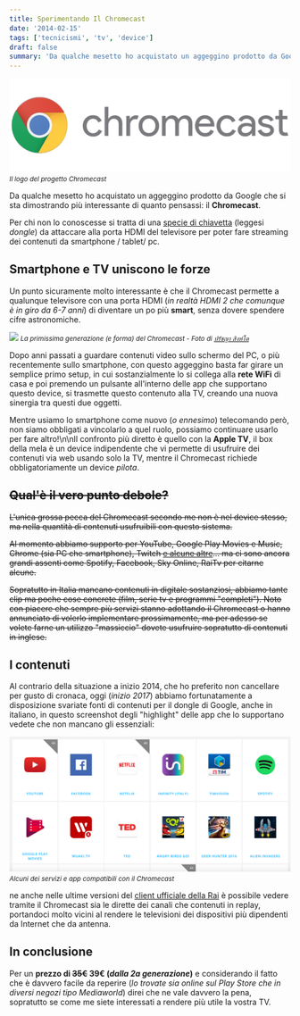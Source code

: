 ```yaml
---
title: Sperimentando Il Chromecast
date: '2014-02-15'
tags: ['tecnicismi', 'tv', 'device']
draft: false
summary: 'Da qualche mesetto ho acquistato un aggeggino prodotto da Google che si sta dimostrando più interessante di quanto pensassi: il Chromecast.'
---
```


![Il logo del progetto Chromecast](https://raw.githubusercontent.com/moebiusmania/blog-assets/master/images/2014/google-chromecast-badge-color.png) <small>_Il logo del progetto Chromecast_</small>

Da qualche mesetto ho acquistato un aggeggino prodotto da Google che si sta dimostrando più interessante di quanto pensassi: il **Chromecast**.

Per chi non lo conoscesse si tratta di una [specie di chiavetta](http://www.google.it/intl/it/chrome/devices/chromecast/) (leggesi _dongle_) da attaccare alla porta HDMI del televisore per poter fare streaming dei contenuti da smartphone / tablet/ pc.

## Smartphone e TV uniscono le forze

Un punto sicuramente molto interessante è che il Chromecast permette a qualunque televisore con una porta HDMI (_in realtà HDMI 2 che comunque è in giro da 6-7 anni_) di diventare un po più **smart**, senza dovere spendere cifre astronomiche.

![](https://farm8.staticflickr.com/7296/11419059095_b2e901a675_k.jpg) <small>*La primissima generazione (*e forma*) del Chromecast - Foto di [ปรัชญา สิงห์โต](https://www.flickr.com/photos/iannnnn/11419059095)*</small>

Dopo anni passati a guardare contenuti video sullo schermo del PC, o più recentemente sullo smartphone, con questo aggeggino basta far girare un semplice primo setup, in cui sostanzialmente lo si collega alla **rete WiFi** di casa e poi premendo un pulsante all'interno delle app che supportano questo device, si trasmette questo contenuto alla TV, creando una nuova sinergia tra questi due oggetti.

Mentre usiamo lo smartphone come nuovo (_o ennesimo_) telecomando però, non siamo obbligati a vincolarlo a quel ruolo, possiamo continuare usarlo per fare altro!\\n\\nIl confronto più diretto è quello con la **Apple TV**, il box della mela è un device indipendente che vi permette di usufruire dei contenuti via web usando solo la TV, mentre il Chromecast richiede obbligatoriamente un device _pilota_.

## <del>Qual'è il vero punto debole?</del>

<del>L'unica grossa pecca del Chromecast secondo me non è nel device stesso, ma nella quantità di contenuti usufruibili con questo sistema.</del>

<del>Al momento abbiamo supporto per YouTube, Google Play Movies e Music, Chrome (sia PC che smartphone), Twitch [e alcune altre](https://www.google.it/chrome/devices/chromecast/apps.html)... ma ci sono ancora grandi assenti come Spotify, Facebook, Sky Online, RaiTv per citarne alcune.</del>

<del>Sopratutto in Italia mancano contenuti in digitale sostanziosi, abbiamo tante clip ma poche cose concrete (film, serie tv e programmi "completi"). Noto con piacere che sempre più servizi stanno adottando il Chromecast o hanno annunciato di volerlo implementare prossimamente, ma per adesso se volete farne un utilizzo "massiccio" dovete usufruire sopratutto di contenuti in inglese.</del>

## I contenuti

Al contrario della situazione a inizio 2014, che ho preferito non cancellare per gusto di cronaca, oggi (_inizio 2017_) abbiamo fortunatamente a disposizione svariate fonti di contenuti per il dongle di Google, anche in italiano, in questo screenshot degli "highlight" delle app che lo supportano vedete che non mancano gli essenziali:

![Alcuni dei servizi e app compatibili con il Chromecast](https://github.com/moebiusmania/blog-assets/blob/master/images/2017/chromecast-apps.png?raw=true) <small>_Alcuni dei servizi e app compatibili con il Chromecast_</small>

ne anche nelle ultime versioni del [client ufficiale della Rai](https://play.google.com/store/apps/details?id=it.rainet) è possibile vedere tramite il Chromecast sia le dirette dei canali che contenuti in replay, portandoci molto vicini al rendere le televisioni dei dispositivi più dipendenti da Internet che da antenna.

## In conclusione

Per un **prezzo di <del>35€</del> 39€ (_dalla 2a generazione_)** e considerando il fatto che è davvero facile da reperire (_lo trovate sia online sul Play Store che in diversi negozi tipo Mediaworld_) direi che ne vale davvero la pena, sopratutto se come me siete interessati a rendere più utile la vostra TV.
